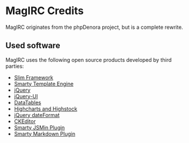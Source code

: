 MagIRC Credits
==============
MagIRC originates from the phpDenora project, but is a complete rewrite.

Used software
-------------
MagIRC uses the following open source products developed by third parties:

* [Slim Framework](http://www.slimframework.com)
* [Smarty Template Engine](http://www.smarty.net)
* [jQuery](http://www.jquery.com)
* [jQuery-UI](http://www.jqueryui.com)
* [DataTables](http://www.datatables.net)
* [Highcharts and Highstock](http://www.highcharts.com)
* [jQuery dateFormat](https://github.com/phstc/jquery-dateFormat)
* [CKEditor](http://www.ckeditor.com)
* [Smarty JSMin Plugin](http://www.nsmith.me.uk/jsmin-smarty-wrapper/)
* [Smarty Markdown Plugin](http://michelf.com/projects/php-markdown/)
